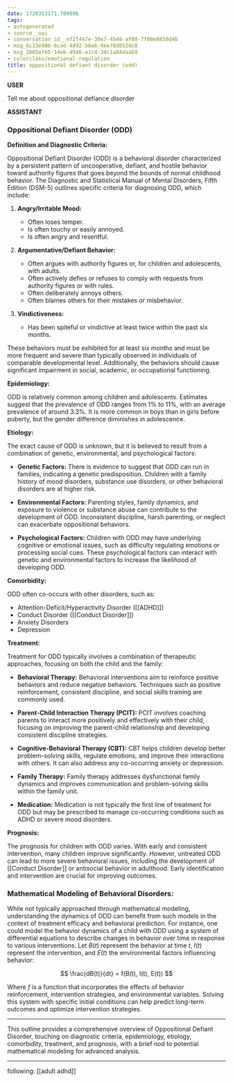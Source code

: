 ```yaml
---
date: 1720353171.709696
tags:
- autogenerated
- source__oai
- conversation_id__ef2f447e-38e7-4548-af09-7f00e8858d4b
- msg_6c33e908-6cad-4d92-b8a6-9ee76d0524c0
- msg_2805ef65-14eb-4946-a1c4-34c1a84daab9
- colorclass/emotional-regulation
title: oppositional defiant disorder (odd)
---
```


**USER**

Tell me about oppositional defiance disorder


**ASSISTANT**

### Oppositional Defiant Disorder (ODD)

**Definition and Diagnostic Criteria:**

Oppositional Defiant Disorder (ODD) is a behavioral disorder characterized by a persistent pattern of uncooperative, defiant, and hostile behavior toward authority figures that goes beyond the bounds of normal childhood behavior. The Diagnostic and Statistical Manual of Mental Disorders, Fifth Edition (DSM-5) outlines specific criteria for diagnosing ODD, which include:

1. **Angry/Irritable Mood:**
   - Often loses temper.
   - Is often touchy or easily annoyed.
   - Is often angry and resentful.

2. **Argumentative/Defiant Behavior:**
   - Often argues with authority figures or, for children and adolescents, with adults.
   - Often actively defies or refuses to comply with requests from authority figures or with rules.
   - Often deliberately annoys others.
   - Often blames others for their mistakes or misbehavior.

3. **Vindictiveness:**
   - Has been spiteful or vindictive at least twice within the past six months.

These behaviors must be exhibited for at least six months and must be more frequent and severe than typically observed in individuals of comparable developmental level. Additionally, the behaviors should cause significant impairment in social, academic, or occupational functioning.

**Epidemiology:**

ODD is relatively common among children and adolescents. Estimates suggest that the prevalence of ODD ranges from 1% to 11%, with an average prevalence of around 3.3%. It is more common in boys than in girls before puberty, but the gender difference diminishes in adolescence.

**Etiology:**

The exact cause of ODD is unknown, but it is believed to result from a combination of genetic, environmental, and psychological factors:

- **Genetic Factors:**
  There is evidence to suggest that ODD can run in families, indicating a genetic predisposition. Children with a family history of mood disorders, substance use disorders, or other behavioral disorders are at higher risk.

- **Environmental Factors:**
  Parenting styles, family dynamics, and exposure to violence or substance abuse can contribute to the development of ODD. Inconsistent discipline, harsh parenting, or neglect can exacerbate oppositional behaviors.

- **Psychological Factors:**
  Children with ODD may have underlying cognitive or emotional issues, such as difficulty regulating emotions or processing social cues. These psychological factors can interact with genetic and environmental factors to increase the likelihood of developing ODD.

**Comorbidity:**

ODD often co-occurs with other disorders, such as:

- Attention-Deficit/Hyperactivity Disorder ([[ADHD]])
- Conduct Disorder ([[Conduct Disorder]])
- Anxiety Disorders
- Depression

**Treatment:**

Treatment for ODD typically involves a combination of therapeutic approaches, focusing on both the child and the family:

- **Behavioral Therapy:**
  Behavioral interventions aim to reinforce positive behaviors and reduce negative behaviors. Techniques such as positive reinforcement, consistent discipline, and social skills training are commonly used.

- **Parent-Child Interaction Therapy (PCIT):**
  PCIT involves coaching parents to interact more positively and effectively with their child, focusing on improving the parent-child relationship and developing consistent discipline strategies.

- **Cognitive-Behavioral Therapy (CBT):**
  CBT helps children develop better problem-solving skills, regulate emotions, and improve their interactions with others. It can also address any co-occurring anxiety or depression.

- **Family Therapy:**
  Family therapy addresses dysfunctional family dynamics and improves communication and problem-solving skills within the family unit.

- **Medication:**
  Medication is not typically the first line of treatment for ODD but may be prescribed to manage co-occurring conditions such as ADHD or severe mood disorders.

**Prognosis:**

The prognosis for children with ODD varies. With early and consistent intervention, many children improve significantly. However, untreated ODD can lead to more severe behavioral issues, including the development of [[Conduct Disorder]] or antisocial behavior in adulthood. Early identification and intervention are crucial for improving outcomes.

### Mathematical Modeling of Behavioral Disorders:

While not typically approached through mathematical modeling, understanding the dynamics of ODD can benefit from such models in the context of treatment efficacy and behavioral prediction. For instance, one could model the behavior dynamics of a child with ODD using a system of differential equations to describe changes in behavior over time in response to various interventions. Let $B(t)$ represent the behavior at time $t$, $I(t)$ represent the intervention, and $E(t)$ the environmental factors influencing behavior:

$$
\frac{dB(t)}{dt} = f(B(t), I(t), E(t))
$$

Where $f$ is a function that incorporates the effects of behavior reinforcement, intervention strategies, and environmental variables. Solving this system with specific initial conditions can help predict long-term outcomes and optimize intervention strategies.

---

This outline provides a comprehensive overview of Oppositional Defiant Disorder, touching on diagnostic criteria, epidemiology, etiology, comorbidity, treatment, and prognosis, with a brief nod to potential mathematical modeling for advanced analysis.


---


following: [[adult adhd]]